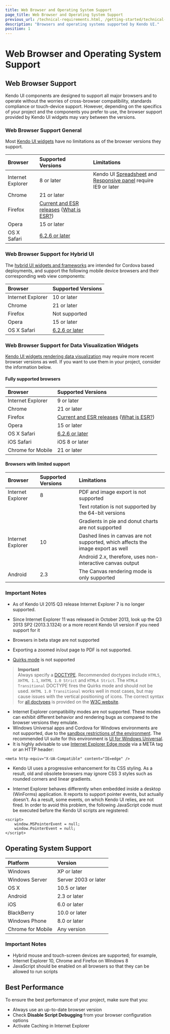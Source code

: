 ```yaml
---
title: Web Browser and Operating System Support
page_title: Web Browser and Operating System Support
previous_url: /technical-requirements.html, /getting-started/technical-requirements, /browsers-support, /intro/browser-support
description: "Browsers and operating systems supported by Kendo UI."
position: 1
---
```


# Web Browser and Operating System Support

## Web Browser Support

Kendo UI components are designed to support all major browsers and to operate without the worries of cross-browser compatibility, standards compliance or touch-device support. However, depending on the specifics of your project and the components you prefer to use, the browser support provided by Kendo UI widgets may vary between the versions.

### Web Browser Support General

Most [Kendo UI widgets](/intro/supporting/list-of-widgets) have no limitations as of the browser versions they support.

| Browser           | Supported Versions            | Limitations
| :---------------- | :---------------------------- | :---------------
| Internet Explorer | 8 or later                    | Kendo UI [Spreadsheet](http://demos.telerik.com/kendo-ui/spreadsheet/index) and [Responsive panel](http://demos.telerik.com/kendo-ui/responsive-panel/index) require IE9 or later
| Chrome            | 21 or later                   |
| Firefox           | [Current and ESR releases](https://en.wikipedia.org/wiki/History_of_Firefox#Release_history) ([What is ESR?](https://www.mozilla.org/en-US/firefox/organizations/faq/))|
| Opera             | 15 or later                   |
| OS X Safari       | [6.2.6 or later](https://en.wikipedia.org/wiki/Safari_version_history#Mac)|

### Web Browser Support for Hybrid UI

The [hybrid UI widgets and frameworks](/intro/supporting/list-of-widgets) are intended for Cordova based deployments, and support the following mobile device browsers and their corresponding web view components:

| Browser           | Supported Versions            |
| :---------------- | :---------------------------- |
| Internet Explorer | 10 or later                   |
| Chrome            | 21 or later                   |
| Firefox           | Not supported                 |
| Opera             | 15 or later                   |
| OS X Safari       | [6.2.6 or later](https://en.wikipedia.org/wiki/Safari_version_history#Mac)|

### Web Browser Support for Data Visualization Widgets

[Kendo UI widgets rendering data visualization](/intro/supporting/list-of-widgets) may require more recent browser versions as well. If you want to use them in your project, consider the information below.

#### Fully supported browsers

| Browser           | Supported Versions            |
| :---------------- | :---------------------------- |
| Internet Explorer | 9 or later                    |
| Chrome            | 21 or later                   |
| Firefox           | [Current and ESR releases](https://en.wikipedia.org/wiki/History_of_Firefox#Release_history) ([What is ESR?](https://www.mozilla.org/en-US/firefox/organizations/faq/))|
| Opera             | 15 or later                   |
| OS X Safari       | [6.2.6 or later](https://en.wikipedia.org/wiki/Safari_version_history#Mac)|
| iOS Safari        | iOS 8 or later                |
| Chrome for Mobile | 21 or later                   |

#### Browsers with limited support

| Browser           | Supported Versions            | Limitations                               |
| :---------------- | :---------------------------- | :-----------                              |
| Internet Explorer | 8                             | PDF and image export is not supported     |
|                   |                               | Text rotation is not supported by the 64-bit versions |
|                   |                               | Gradients in pie and donut charts are not supported |
| Internet Explorer | 10                            | Dashed lines in canvas are not supported, which affects the image export as well |
|                   |                               | Android 2.x, therefore, uses non-interactive canvas output |
|Android            | 2.3                           | The Canvas rendering mode is only supported

### Important Notes

* As of Kendo UI 2015 Q3 release Internet Explorer 7 is no longer supported.

* Since Internet Explorer 11 was released in October 2013, look up the Q3 2013 SP2 (2013.3.1324) or a more recent Kendo UI version if you need support for it

* Browsers in beta stage are not supported
* Exporting a zoomed in/out page to PDF is not supported.
* [Quirks mode](http://www.quirksmode.org/css/quirksmode.html) is not supported
> **Important**  
> Always specify a [DOCTYPE](http://reference.sitepoint.com/html/doctypes). Recommended doctypes include `HTML5`, `XHTML 1.1`, `XHTML 1.0 Strict` and `HTML4 Strict`. The `HTML4 Transitional` DOCTYPE fires the Quirks mode and should not be used. `XHTML 1.0 Transitional` works well in most cases, but may cause issues with the vertical positioning of icons. The correct syntax for [all doctypes](http://www.w3.org/QA/2002/04/valid-dtd-list.html) is provided on the [W3C website](http://www.w3.org/).

* Internet Explorer compatibility modes are not supported. These modes can exhibit different behavior and rendering bugs as compared to the browser versions they emulate.
* Windows Universal apps and Cordova for Windows environments are not supported, due to the [sandbox restrictions of the environment](https://msdn.microsoft.com/en-us/library/windows/apps/hh849625.aspx#Automatic_script_filtering). The recommended UI suite for this environment is [UI for Windows Universal](http://www.telerik.com/windows-universal-ui).
* It is highly advisable to use [Internet Explorer Edge mode](http://blogs.msdn.com/b/ie/archive/2010/06/16/ie-s-compatibility-features-for-site-developers.aspx) via a META tag or an HTTP header:

```
<meta http-equiv="X-UA-Compatible" content="IE=edge" />
```

* Kendo UI uses a progressive enhancement for its CSS styling. As a result, old and obsolete browsers may ignore CSS 3 styles such as rounded corners and linear gradients.

* Internet Explorer behaves differently when embedded inside a desktop (WinForms) application. It reports to support pointer events, but actually doesn't. As a result, some events, on which Kendo UI relies, are not fired. In order to avoid this problem, the following JavaScript code must be executed before the Kendo UI scripts are registered:

```
<script>
    window.MSPointerEvent = null;
    window.PointerEvent = null;
</script>
```

## Operating System Support

| Platform          | Version               |
| :---------------- | :-------------------- |
| Windows           | XP or later           |
| Windows Server    | Server 2003 or later  |
| OS X              | 10.5 or later         |
| Android           | 2.3 or later          |
| iOS               | 6.0 or later          |
| BlackBerry        | 10.0 or later         |
| Windows Phone     | 8.0 or later          |
| Chrome for Mobile | Any version           |

### Important Notes

* Hybrid mouse and touch-screen devices are supported; for example, Internet Explorer 10, Chrome and Firefox on Windows 8
* JavaScript should be enabled on all browsers so that they can be allowed to run scripts

## Best Performance

To ensure the best performance of your project, make sure that you:

 * Always use an up-to-date browser version
 * Check **Disable Script Debugging** from your browser configuration options
 * Activate Caching in Internet Explorer
